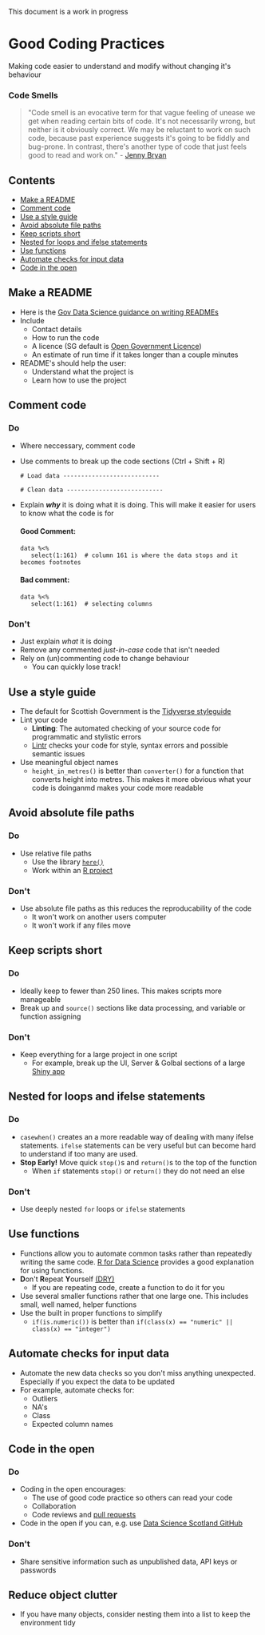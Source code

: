 This document is a work in progress

# Good Coding Practices
Making code easier to understand and modify without changing it's behaviour

### Code Smells

> "Code smell is an evocative term for that vague feeling of unease we get when reading certain bits of code. It's not necessarily wrong, but neither is it obviously correct. We may be reluctant to work on such code, because past experience suggests it's going to be fiddly and bug-prone. In contrast, there's another type of code that just feels good to read and work on." - [Jenny Bryan](https://github.com/jennybc/code-smells-and-feels#:~:text=GitHub%3A%20%40jennybc%20%22Code%20smell%22%20is%20an%20evocative%20term,suggests%20it%27s%20going%20to%20be%20fiddly%20and%20bug-prone.)

## Contents
- [Make a README](#make-a-readme)
- [Comment code](#comment-code)
- [Use a style guide](#use-a-style-guide)
- [Avoid absolute file paths](#avoid-absolute-file-paths)
- [Keep scripts short](#keep-scripts-short)
- [Nested for loops and ifelse statements](#nested-for-loops-and-ifelse-statements)
- [Use functions](#use-functions)
- [Automate checks for input data](#automate-checks-for-input-data)
- [Code in the open](#code-in-the-open)

## Make a README 
  * Here is the [Gov Data Science guidance on writing READMEs](https://gds-way.cloudapps.digital/manuals/readme-guidance.html#writing-readmes)
  * Include
      * Contact details
      * How to run the code
      * A licence (SG default is [Open Government Licence](http://www.nationalarchives.gov.uk/doc/open-government-licence/version/3/))
      * An estimate of run time if it takes longer than a couple minutes
  * README's should help the user: 
      * Understand what the project is
      * Learn how to use the project
      
## Comment code
### Do
* Where neccessary, comment code 
* Use comments to break up the code sections (Ctrl + Shift + R)
    ```
    # Load data ---------------------------

    # Clean data ---------------------------
    ```
* Explain _**why**_ it is doing what it is doing. This will make it easier for users to know what the code is for

    #### Good Comment:
    ``` 
    data %<% 
       select(1:161)  # column 161 is where the data stops and it becomes footnotes
    ```
    #### Bad comment:
    ``` 
    data %<% 
       select(1:161)  # selecting columns
    ```

### Don't
* Just explain *what* it is doing
* Remove any commented *just-in-case* code that isn't needed
* Rely on (un)commenting code to change behaviour
    * You can quickly lose track!
  
## Use a style guide 
* The default for Scottish Government is the [Tidyverse styleguide](https://style.tidyverse.org/)
* Lint your code
    * **Linting**: The automated checking of your source code for programmatic and stylistic errors
    * [Lintr](https://github.com/jimhester/lintr) checks your code for style, syntax errors and possible semantic issues
* Use meaningful object names
    * `height_in_metres()` is better than `converter()` for a function that converts height into metres. This makes it more obvious what your code is doinganmd makes your code more readable
  
## Avoid absolute file paths
### Do
* Use relative file paths
    * Use the library [`here()`](https://github.com/krlmlr/here)
    * Work within an [R project](https://support.rstudio.com/hc/en-us/articles/200526207-Using-Projects)
### Don't
* Use absolute file paths as this reduces the reproducability of the code
    * It won't work on another users computer
    * It won't work if any files move
      
## Keep scripts short
### Do
* Ideally keep to fewer than 250 lines. This makes scripts more manageable
* Break up and `source()` sections like data processing, and variable or function assigning
### Don't
* Keep everything for a large project in one script  
    * For example, break up the UI, Server & Golbal sections of a large [Shiny app](https://shiny.rstudio.com/articles/basics.html)
  
## Nested for loops and ifelse statements
### Do
* `casewhen()` creates an a more readable way of dealing with many ifelse statements. `ifelse` statements can be very useful but can become hard to understand if too many are used.
* **Stop Early!** Move quick `stop()`s and `return()`s to the top of the function
  * When `if` statements `stop()` or `return()` they do not need an else
### Don't
* Use deeply nested `for` loops or `ifelse` statements
  
## Use functions
  * Functions allow you to automate common tasks rather than repeatedly writing the same code. [R for Data Science](https://r4ds.had.co.nz/functions.html) provides a good explanation for using functions. 
  * **D**on't **R**epeat **Y**ourself [(DRY)](https://en.wikipedia.org/wiki/Don%27t_repeat_yourself)
      * If you are repeating code, create a function to do it for you
  * Use several smaller functions rather that one large one. This includes small, well named, helper functions
  * Use the built in proper functions to simplify 
      * `if(is.numeric())` is better than `if(class(x) == "numeric" || class(x) == "integer")`
 
## Automate checks for input data
* Automate the new data checks so you don't miss anything unexpected. Especially if you expect the data to be updated
* For example, automate checks for:
    * Outliers
    * NA's
    * Class
    * Expected column names
      
## Code in the open 
### Do
* Coding in the open encourages:
     * The use of good code practice so others can read your code
     * Collaboration
     * Code reviews and [pull requests](https://docs.github.com/en/free-pro-team@latest/desktop/contributing-and-collaborating-using-github-desktop/creating-an-issue-or-pull-request)
* Code in the open if you can, e.g. use [Data Science Scotland GitHub](https://github.com/DataScienceScotland)
### Don't
* Share sensitive information such as unpublished data, API keys or passwords
  
## Reduce object clutter
* If you have many objects, consider nesting them into a list to keep the environment tidy



